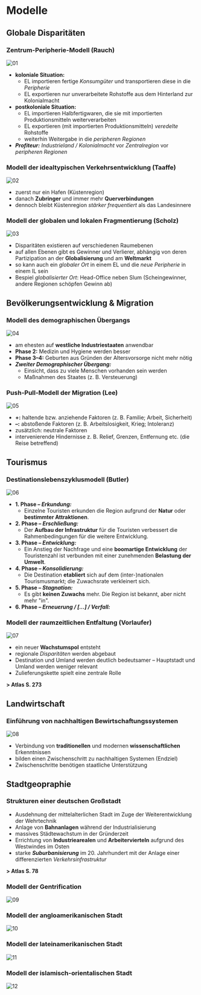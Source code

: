 # Modelle

## Globale Disparitäten

### Zentrum-Peripherie-Modell (Rauch)
![01](https://i.imgur.com/jrIviOw.jpg)

- **koloniale Situation:**
	- EL importieren fertige *Konsumgüter* und transportieren diese in die *Peripherie*
	- EL exportieren nur unverarbeitete Rohstoffe aus dem Hinterland zur Kolonialmacht
- **postkoloniale Situation:**
	- EL importieren Halbfertigwaren, die sie mit importierten Produktionsmitteln weiterverarbeiten
	- EL exportieren (mit importierten Produktionsmitteln) *veredelte* Rohstoffe
	- weiterhin Weitergabe in die *peripheren Regionen*
- ***Profiteur:*** *Industrieland / Kolonialmacht* vor *Zentralregion* vor *peripheren Regionen*

### Modell der idealtypischen Verkehrsentwicklung (Taaffe)
![02](https://i.imgur.com/iGJYJ5b.png)

- zuerst nur ein Hafen (Küstenregion)
- danach **Zubringer** und immer mehr **Querverbindungen**
- dennoch bleibt Küstenregion *stärker frequentiert* als das Landesinnere

### Modell der globalen und lokalen Fragmentierung (Scholz)
![03](https://i.imgur.com/WnqyWjT.png)

- Disparitäten existieren auf verschiedenen Raumebenen
- auf allen Ebenen gibt es Gewinner und Verlierer, abhängig von deren Partizipation an der **Globalisierung** und am **Weltmarkt**
- so kann auch ein *globaler Ort* in einem EL und die *neue Peripherie* in einem IL sein
- Bespiel *globalisierter Ort*: Head-Office neben Slum (Scheingewinner, andere Regionen schöpfen Gewinn ab)

## Bevölkerungsentwicklung & Migration

### Modell des demographischen Übergangs
![04](https://i.imgur.com/ExERIGY.png)

- am ehesten auf **westliche Industriestaaten** anwendbar 
- **Phase 2:** Medizin und Hygiene werden besser
- **Phase 3–4:** Geburten aus Gründen der Altersvorsorge nicht mehr nötig
- ***Zweiter Demographischer Übergang:***
	- Einsicht, dass zu viele Menschen vorhanden sein werden
	- Maßnahmen des Staates (z. B. Versteuerung)

### Push-Pull-Modell der Migration (Lee)
![05](https://i.imgur.com/jZtNmCM.jpg)

- **+:** haltende bzw. anziehende Faktoren (z. B. Familie; Arbeit, Sicherheit)
- **–:** abstoßende Faktoren (z. B. Arbeitslosigkeit, Krieg; Intoleranz)
- zusätzlich: neutrale Faktoren
- intervenierende Hindernisse z. B. Relief, Grenzen, Entfernung etc. (die Reise betreffend)

## Tourismus

### Destinationslebenszyklusmodell (Butler)
![06](https://i.imgur.com/D6vDSkW.png)

- **1. Phase – *Erkundung:***
	- Einzelne Touristen erkunden die Region aufgrund der **Natur** oder **bestimmter Attraktionen**.
- **2. Phase – *Erschließung:***
	- Der **Aufbau der Infrastruktur** für die Touristen verbessert die Rahmenbedingungen für die weitere Entwicklung.
- **3. Phase – *Entwicklung:***
	- Ein Anstieg der Nachfrage und eine **boomartige Entwicklung** der Touristenzahl ist verbunden mit einer zunehmenden **Belastung der Umwelt**.
- **4. Phase – *Konsolidierung:***
	- Die Destination **etabliert** sich auf dem (inter-)nationalen Tourismusmarkt; die Zuwachsrate verkleinert sich.
- **5. Phase – *Stagnation:***
	- Es gibt **keinen Zuwachs** mehr. Die Region ist bekannt, aber nicht mehr "in".
- **6. Phase – *Erneuerung / [...] / Verfall:***

### Modell der raumzeitlichen Entfaltung (Vorlaufer)
![07](https://i.imgur.com/1REkSme.jpg)

- ein neuer **Wachstumspol** entsteht
- regionale *Disparitäten* werden abgebaut
- Destination und Umland werden deutlich bedeutsamer – Hauptstadt und Umland werden weniger relevant
- Zulieferungskette spielt eine zentrale Rolle

**> Atlas S. 273**

## Landwirtschaft

### Einführung von nachhaltigen Bewirtschaftungssystemen
![08](https://i.imgur.com/QcU943n.png)

- Verbindung von **traditionellen** und modernen **wissenschaftlichen** Erkenntnissen
- bilden einen Zwischenschritt zu nachhaltigen Systemen (Endziel)
- Zwischenschritte benötigen staatliche Unterstützung

## Stadtgeopraphie

### Strukturen einer deutschen Großstadt
- Ausdehnung der mittelalterlichen Stadt im Zuge der Weiterentwicklung der Wehrtechnik
- Anlage von **Bahnanlagen** während der Industrialisierung
- massives Städtewachstum in der Gründerzeit
- Errichtung von **Industriearealen** und **Arbeitervierteln** aufgrund des Westwindes im Osten
- starke ***Suburbanisierung*** im 20. Jahrhundert mit der Anlage einer differenzierten *Verkehrsinfrastruktur*

**> Atlas S. 78**

### Modell der Gentrification
![09](https://i.imgur.com/AxFLzoo.jpg)

### Modell der angloamerikanischen Stadt
![10](https://i.imgur.com/RTVv33P.jpg)


### Modell der lateinamerikanischen Stadt
![11](https://i.imgur.com/2tZfIgt.png)

### Modell der islamisch-orientalischen Stadt
![12](https://i.imgur.com/XvT7XYy.jpg)
<!--stackedit_data:
eyJoaXN0b3J5IjpbMjA4OTE1MzExOCwtMTAwMDYxMDM3NiwtMT
cyMzg4NTUxNSwxNjAyNDQyNjg0LDE0OTc5Nzc1OTEsLTYwMDEw
NTA4MywxNTYxMDIwNCwtNjQwNzM4NTY4LC0yMDE4MjUzOTMwLC
0yOTM0Nzk3MjQsMTE2NTQyMTA1Nyw4NjUzNjQxMjUsMTc3MzYz
MjQwOSwxNDkxMzI2OTYyLC00NzE5MzczMTYsNzM5NzUxNjY5LC
0xNzcyMjM3NzcyLDEwNjUwODAwMTEsNTg0MDk3NTI3LDkzNTkx
NDYwNF19
-->